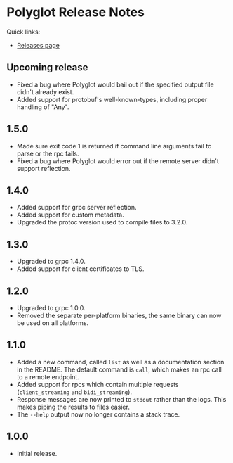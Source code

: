 # Polyglot Release Notes

Quick links:

* [Releases page](https://github.com/dinowernli/polyglot/releases)

## Upcoming release

* Fixed a bug where Polyglot would bail out if the specified output file didn't already exist.
* Added support for protobuf's well-known-types, including proper handling of "Any".

## 1.5.0

* Made sure exit code 1 is returned if command line arguments fail to parse or the rpc fails.
* Fixed a bug where Polyglot would error out if the remote server didn't support reflection.

## 1.4.0

* Added support for grpc server reflection.
* Added support for custom metadata.
* Upgraded the protoc version used to compile files to 3.2.0.

## 1.3.0

* Upgraded to grpc 1.4.0.
* Added support for client certificates to TLS.

## 1.2.0

* Upgraded to grpc 1.0.0.
* Removed the separate per-platform binaries, the same binary can now be used on all platforms.

## 1.1.0

* Added a new command, called `list` as well as a documentation section in the README. The default command is `call`, which makes an rpc call to a remote endpoint.
* Added support for rpcs which contain multiple requests (`client_streaming` and `bidi_streaming`).
* Response messages are now printed to `stdout` rather than the logs. This makes piping the results to files easier.
* The `--help` output now no longer contains a stack trace.

## 1.0.0

* Initial release.
